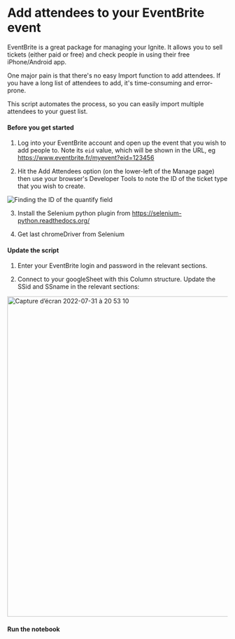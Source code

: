 # Add attendees to your EventBrite event

EventBrite is a great package for managing your Ignite. It allows you to sell tickets (either paid or free) and check people in using their free iPhone/Android app.

One major pain is that there's no easy Import function to add attendees. If you have a long list of attendees to add, it's time-consuming and error-prone.

This script automates the process, so you can easily import multiple attendees to your guest list.

#### Before you get started

1) Log into your EventBrite account and open up the event that you wish to add people to. Note its `eid` value, which will be shown in the URL, eg https://www.eventbrite.fr/myevent?eid=123456

2) Hit the Add Attendees option (on the lower-left of the Manage page) then use your browser's Developer Tools to note the ID of the ticket type that you wish to create.

![Finding the ID of the quantify field](http://i.imgur.com/RIYANW1.png)

3) Install the Selenium python plugin from https://selenium-python.readthedocs.org/

4) Get last chromeDriver from Selenium

#### Update the script

1) Enter your EventBrite login and password in the relevant sections.

2) Connect to your googleSheet with this Column structure. Update the SSid and SSname in the relevant sections:

<img width="733" alt="Capture d’écran 2022-07-31 à 20 53 10" src="https://user-images.githubusercontent.com/44141766/182042844-094b1aae-a6cb-4f81-8686-d1ac55baab98.png">


#### Run the notebook
